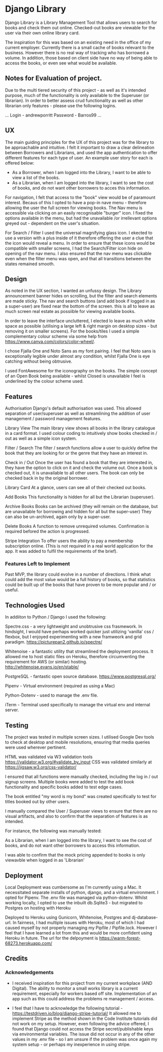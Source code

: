 # Django Library

Django Library is a Library Management Tool that allows users to search for books and check them out online.
Checked-out books are viewable for the user via their own online library card. 

The inspiration for this was based on an existing need in the office of my current employer. Currently there is a small cache of books relevant to the business. However there is no real way of tracking who has borrowed a volume. In addition, those based on client side have no way of being able to access the books, or even see what would be available. 

## Notes for Evaluation of project. 

Due to the multi tiered security of this project - as well as it's intended purpose, much of the functionality is only available to the Superuser (or librarian). In order to better assess crud functionality as well as other librarian only features - please use the following logins.

...
    Login - andrewporritt 
    Password - Barros99
...
 
## UX
 
The main guiding principles for the UX of this project was for the library to be approachable and intuitive. 
I felt it important to draw a clear delineation between Borrowers and Librarians, and used the app authentication to offer different features for each type of user. An example user story for each is offered below:

* As a Borrower, when I am logged into the Library, I want to be able to view a list of the books. 
* As a Librarian, when I am logged into the library, I want to see the cost of books, and do not want other borrowers to acces this information. 

For navigation, I felt that access to the "book" view would be of paramount interest. Becaus of this I opted to have a pop-in nave menu - therefore allowing the user the full screen for viewing books. The Nav menu is accessible via clicking on an easily recognisable "burger" icon. I fixed the options available in the menu, but had the unavailable /or irrellevant options greyed out - dependent on the user's situation. 

For Search / Filter I used the universal magnifying glass icon. I ekected to use a version with a plus inside of it therefore offering the user a clue that the icon would reveal a menu. In order to ensure that these icons would be compatible with smaller screens, I had the Search/Filter icon hide on opening of the nav menu. I also ensured that the nav menu was clickable even when the filter menu was open, and that all transitions between the states remained smooth. 

## Design

As noted in the UX section, I wanted an unfussy design. The Library announcement banner hides on scrolling, but the filter and search elements are made sticky. The nav and search buttons (and add book if logged in as a super-user) are fixed near the bottom of the screen. this is all to leave as much screen real estate as possiible for viewing available books. 

In order to leave the interface uncluttered, I elected lo leave as much white space as possible (utilising a large left & right margin on desktop sizes - but removing it on smaller screens). For the books/tiles I used a simple complementary colour scheme via some help from https://www.canva.com/colors/color-wheel/.

I chose Fjalla One and Noto Sans as my font pairing. I feel that Noto sans is exceptionally legible under almost any condition, whilst Fjalla One is eye catching without being obtrusive. 

I used FontAwesome for the iconography on the books. The simple concept of an Open Book being available - whilst Closed is unavailable I feel is underlined by the colour scheme used. 

 
## Features

Authorisation       Django's default authorisation was used. This allowed separation of user/superuser as well as streamlining                      the addition of user management / password management features. 

Library View       The main library view shows all books in the library catalogue in a card format. I used colour coding to                        intuitively show books checked in / out as well as a simple icon system. 

Filter / Search     The filter / search functions allow a user to quickly define the book that they are looking for or the                          genre that they have an interest in. 

Check in / Out      Once the user has found a book that they are interested in, they have the option to click on it and check                     the volume out. Once a book is checked out, it is unavailable to all other users. The book can only be                         checked back in by the original borrower.

Library Card        At a glance, users can see all of their checked out books.

Add Books           This functionality is hidden for all but the Librarian (superuser). 

Archive Books       Books can be archived (they will remain on the database, but are unavailable for borrowing and hidden for                     all but the super-user) They can also be un-archived, again only by a super-user. 

Delete Books        A function to remove unrequired volumes. Confirmation is required befored the action is progressed. 

Stripe Integration  To offer users the ability to pay a membership subscription online. (This is not required in a real world                     application for the app. It was added to fulfil the requirements of the brief). 

### Features Left to Implement

Past MVP, the library could evolve in a number of directions. I think what could add the most value would be a full history of books, so that statistics could be built up of the books that have proven to be more popular and / or useful. 

## Technologies Used

In addiiton to Python / Django I used the following:

Spectre.css - a very lightweight and unobtrusive css frasmework. In hindsight, I would have perhaps worked quicker just utilizing 'vanilla' css / flexbox, but I enjoyed experimenting with a new framweork and grid paradigm. https://picturepan2.github.io/spectre/

Whitenoise - a fantastic utility that streamlined the deployment process. It allowed me to host static files on Heroku, therefore circumventing the requirement for AWS (or similar) hosting. http://whitenoise.evans.io/en/stable/

PostgreSQL - fantastic open source database. https://www.postgresql.org/

Pipenv - Virtual environment (required as using a Mac)

Python-Dotenv - used to manage the .env file. 

iTerm - Terminal used specifically to manage the virtual env and internal server. 


## Testing

The project was tested in multiple screen sizes. I utilised Google Dev tools to check at desktop and mobile resolutions, ensuring that media queries were used wherever pertinent. 

HTML was validated via W3 validation tools https://validator.w3.org/#validate_by_input
CSS was validated similarly at https://jigsaw.w3.org/css-validator/

I ensured that all functions were manually checked, including the log in / out signup screens. Multiple books were added to test the add book functionality and specific books added to test edge cases.

The book entitled "my word is my bond" was created specifically to test for titles booked out by other users.

I manually compared the User / Superuser views to ensure that there are no visual artifacts, and also to confirm that the separation of features is as intended. 

For instance, the following was manually tested:

As a Librarian, when I am logged into the library, I want to see the cost of books, and do not want other borrowers to access this information. 

I was able to confirm that the mock pricing appended to books is only viewavble when logged in as 'Librarian'

## Deployment

Local Deployment was cumbersome as I'm currently using a Mac. It necessitated separate installs of python, django, and a virtual environment. I opted for Pipenv. The .env file was managed via python-dotenv. 
Whilst working locally, I opted to use the inbuilt db.Sqlite3 - but migrated to Postgres on hosting with Heroku

Deployed to Heroku using Gunicorn, Whitenoise, Postgres and dj-database-url. 
In fairness, I had multiple issues with Heroku, most of which I had caused myself by not properly managing my Pipfile / Pipfile.lock. However I feel that I have learned a lot from this and would be more confident using Heroku in future. 
The url for the delpoyment is https://warm-forest-68273.herokuapp.com/

## Credits

### Acknowledgements

- I received inspiration for this project from my current workplace (AND Digital). The ability to monitor a small works library is a current requirement, especially for workers based off site. Implementation of an app such as this could address the problems re management / access. 

- I feel that I have to acknowledge the following tutorial - https://testdriven.io/blog/django-stripe-tutorial/
It allowed me to implement Stripe as the method shown in the Code Institute tutorials did not work on my setup. 
However, even following the advice offered, I found that Django could not access the Stripe secret/publishable keys via environmental variables. The issue did not occur in any of the other values in my .env file - so I am unsure if the problem was once again my system setup - or perhaps my inexperience in using stripe. 
